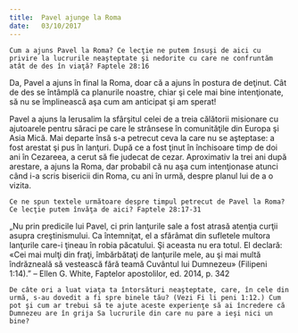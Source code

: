```yaml
---
title:  Pavel ajunge la Roma
date:   03/10/2017
---
```


`Cum a ajuns Pavel la Roma? Ce lecţie ne putem însuşi de aici cu privire la lucrurile neaşteptate şi nedorite cu care ne confruntăm atât de des în viaţă? Faptele 28:16`

Da, Pavel a ajuns în final la Roma, doar că a ajuns în postura de deţinut. Cât de des se întâmplă ca planurile noastre, chiar şi cele mai bine intenţionate, să nu se împlinească aşa cum am anticipat şi am sperat!

Pavel a ajuns la Ierusalim la sfârşitul celei de a treia călătorii misionare cu ajutoarele pentru săraci pe care le strânsese în comunităţile din Europa şi Asia Mică. Mai departe însă s-a petrecut ceva la care nu se aşteptase: a fost arestat şi pus în lanţuri. După ce a fost ţinut în închisoare timp de doi ani în Cezareea, a cerut să fie judecat de cezar. Aproximativ la trei ani după arestare, a ajuns la Roma, dar probabil că nu aşa cum intenţionase atunci când i-a scris bisericii din Roma, cu ani în urmă, despre planul lui de a o vizita.

`Ce ne spun textele următoare despre timpul petrecut de Pavel la Roma? Ce lecţie putem învăţa de aici? Faptele 28:17-31`

„Nu prin predicile lui Pavel, ci prin lanţurile sale a fost atrasă atenţia curţii asupra creştinismului. Ca întemniţat, el a sfărâmat din sufletele multora lanţurile care-i ţineau în robia păcatului. Şi aceasta nu era totul. El declară: «Cei mai mulţi din fraţi, îmbărbătaţi de lanţurile mele, au şi mai multă îndrăzneală să vestească fără teamă Cuvântul lui Dumnezeu» (Filipeni 1:14).” – Ellen G. White, Faptelor apostolilor, ed. 2014, p. 342

`De câte ori a luat viaţa ta întorsături neaşteptate, care, în cele din urmă, s-au dovedit a fi spre binele tău? (Vezi Fi li peni 1:12.) Cum pot şi cum ar trebui să te ajute aceste experienţe să ai încredere că Dumnezeu are în grija Sa lucrurile din care nu pare a ieşi nici un bine?`